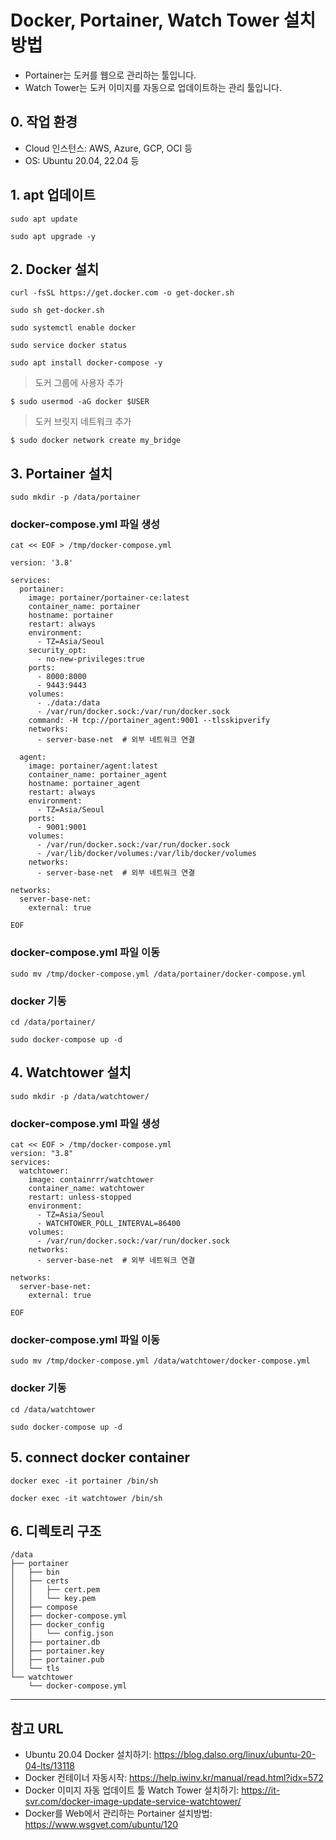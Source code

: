 # Docker, Portainer, Watch Tower 설치 방법

- Portainer는 도커를 웹으로 관리하는 툴입니다.
- Watch Tower는 도커 이미지를 자동으로 업데이트하는 관리 툴입니다.

## 0. 작업 환경

- Cloud 인스턴스: AWS, Azure, GCP, OCI 등
- OS: Ubuntu 20.04, 22.04 등

## 1. apt 업데이트

```
sudo apt update

sudo apt upgrade -y
```

## 2. Docker 설치

```
curl -fsSL https://get.docker.com -o get-docker.sh

sudo sh get-docker.sh

sudo systemctl enable docker

sudo service docker status

sudo apt install docker-compose -y

```

> 도커 그룹에 사용자 추가

```
$ sudo usermod -aG docker $USER

```

> 도커 브릿지 네트워크 추가

```
$ sudo docker network create my_bridge
```

## 3. Portainer 설치

```
sudo mkdir -p /data/portainer
```

### docker-compose.yml 파일 생성

```
cat << EOF > /tmp/docker-compose.yml

version: '3.8'

services:
  portainer:
    image: portainer/portainer-ce:latest
    container_name: portainer
    hostname: portainer
    restart: always
    environment:
      - TZ=Asia/Seoul
    security_opt:
      - no-new-privileges:true
    ports:
      - 8000:8000
      - 9443:9443
    volumes:
      - ./data:/data
      - /var/run/docker.sock:/var/run/docker.sock
    command: -H tcp://portainer_agent:9001 --tlsskipverify
    networks:
      - server-base-net  # 외부 네트워크 연결

  agent:
    image: portainer/agent:latest
    container_name: portainer_agent
    hostname: portainer_agent
    restart: always
    environment:
      - TZ=Asia/Seoul
    ports:
      - 9001:9001
    volumes:
      - /var/run/docker.sock:/var/run/docker.sock
      - /var/lib/docker/volumes:/var/lib/docker/volumes
    networks:
      - server-base-net  # 외부 네트워크 연결

networks:
  server-base-net:
    external: true

EOF
```

### docker-compose.yml 파일 이동

```
sudo mv /tmp/docker-compose.yml /data/portainer/docker-compose.yml
```

### docker 기동

```
cd /data/portainer/

sudo docker-compose up -d
```


## 4. Watchtower 설치

```
sudo mkdir -p /data/watchtower/

```

### docker-compose.yml 파일 생성

```
cat << EOF > /tmp/docker-compose.yml
version: "3.8"
services:
  watchtower:
    image: containrrr/watchtower
    container_name: watchtower
    restart: unless-stopped
    environment:
      - TZ=Asia/Seoul
      - WATCHTOWER_POLL_INTERVAL=86400
    volumes:
      - /var/run/docker.sock:/var/run/docker.sock
    networks:
      - server-base-net  # 외부 네트워크 연결

networks:
  server-base-net:
    external: true

EOF
```

### docker-compose.yml 파일 이동

```
sudo mv /tmp/docker-compose.yml /data/watchtower/docker-compose.yml
```

### docker 기동

```
cd /data/watchtower

sudo docker-compose up -d
```


## 5. connect docker container

```
docker exec -it portainer /bin/sh

docker exec -it watchtower /bin/sh
```


## 6. 디렉토리 구조

```
/data
├── portainer
│   ├── bin
│   ├── certs
│   │   ├── cert.pem
│   │   └── key.pem
│   ├── compose
│   ├── docker-compose.yml
│   ├── docker_config
│   │   └── config.json
│   ├── portainer.db
│   ├── portainer.key
│   ├── portainer.pub
│   └── tls
└── watchtower
    └── docker-compose.yml
```

***
## 참고 URL

- Ubuntu 20.04 Docker 설치하기: https://blog.dalso.org/linux/ubuntu-20-04-lts/13118
- Docker 컨테이너 자동시작: https://help.iwinv.kr/manual/read.html?idx=572
- Docker 이미지 자동 업데이트 툴 Watch Tower 설치하기: https://it-svr.com/docker-image-update-service-watchtower/
- Docker를 Web에서 관리하는 Portainer 설치방법: https://www.wsgvet.com/ubuntu/120
